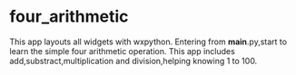 # four_arithmetic
This app layouts all widgets with wxpython.
Entering from __main__.py,start to learn the simple four arithmetic operation.
This app includes add,substract,multiplication and division,helping knowing 1 to 100.
